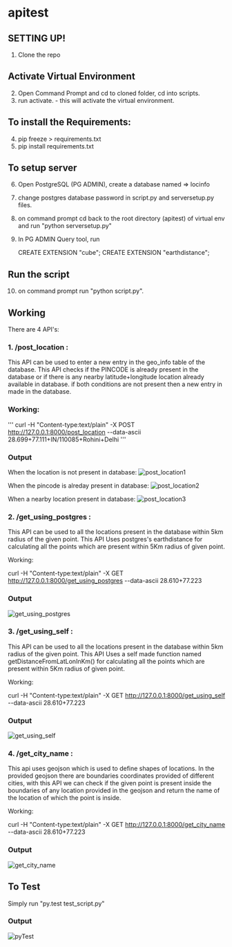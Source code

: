 # apitest
## SETTING UP!

1. Clone the repo

## Activate Virtual Environment

2. Open Command Prompt and cd to cloned folder, cd into scripts.
3. run activate. - this will activate the virtual environment.

## To install the Requirements:

4. pip freeze > requirements.txt
5. pip install requirements.txt

## To setup server

6. Open PostgreSQL (PG ADMIN), create a database named => locinfo
7. change postgres database password in script.py and serversetup.py files.
8. on command prompt cd back to the root directory (apitest) of virtual env and run "python serversetup.py"
9. In PG ADMIN Query tool, run

    CREATE EXTENSION "cube";
    CREATE EXTENSION "earthdistance";

## Run the script

10. on command prompt run "python script.py".

## Working

There are 4 API's:

### 1. /post_location :

This API can be used to enter a new entry in the geo_info table of the database.
This API checks if the PINCODE is already present in the database or if there is any nearby latitude+longitude location already available in database. if both conditions are not present then a new entry in made in the database.

### Working:
'''
curl -H "Content-type:text/plain" -X POST http://127.0.0.1:8000/post_location --data-ascii 28.699+77.111+IN/110085+Rohini+Delhi
'''
### Output
When the location is not present in database:
![post_location1](https://i.imgur.com/N2m85yU.png)

When the pincode is alreday present in database:
![post_location2](https://i.imgur.com/cy8v343.png)

When a nearby location present in database:
![post_location3](https://i.imgur.com/CRzZL5c.png)


### 2. /get_using_postgres :

This API can be used to all the locations present in the database within 5km radius of the given point. This API Uses postgres's earthdistance for calculating all the points which are present within 5Km radius of given point.

Working:

curl -H "Content-type:text/plain" -X GET http://127.0.0.1:8000/get_using_postgres --data-ascii 28.610+77.223

### Output

![get_using_postgres](https://i.imgur.com/hdcDEaW.png)

### 3. /get_using_self :

This API can be used to all the locations present in the database within 5km radius of the given point. This API Uses a self made function named getDistanceFromLatLonInKm() for calculating all the points which are present within 5Km radius of given point.

Working:

curl -H "Content-type:text/plain" -X GET http://127.0.0.1:8000/get_using_self --data-ascii 28.610+77.223

### Output

![get_using_self](https://i.imgur.com/182iR0S.png)

### 4. /get_city_name :

This api uses geojson which is used to define shapes of locations. In the provided geojson there are boundaries coordinates provided of different cities, with this API we can check if the given point is present inside the boundaries of any location provided in the geojson and return the name of the location of which the point is inside.

Working:

curl -H "Content-type:text/plain" -X GET http://127.0.0.1:8000/get_city_name --data-ascii 28.610+77.223

### Output

![get_city_name](https://i.imgur.com/iOuHkXZ.png)

## To Test

Simply run "py.test test_script.py"

### Output

![pyTest](https://i.imgur.com/s8VnPjj.png)
